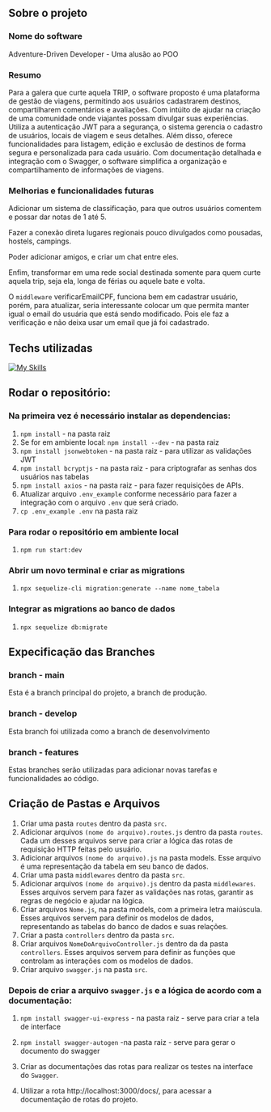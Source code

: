 ## Sobre  o projeto
### Nome do software
Adventure-Driven Developer - Uma alusão ao POO
### Resumo
Para a galera que curte aquela TRIP, o software proposto é uma plataforma de gestão de viagens, permitindo aos usuários cadastrarem destinos, compartilharem comentários e avaliações. Com intúito de ajudar na criação de uma comunidade onde viajantes possam divulgar suas experiências. Utiliza a autenticação JWT para a segurança, o sistema gerencia o cadastro de usuários, locais de viagem e seus detalhes. Além disso, oferece funcionalidades para listagem, edição e exclusão de destinos de forma segura e personalizada para cada usuário. Com documentação detalhada e integração com o Swagger, o software simplifica a organização e compartilhamento de informações de viagens.

### Melhorias e funcionalidades futuras
Adicionar um sistema de classificação, para que outros usuários comentem e possar dar notas de 1 até 5.

Fazer a conexão direta lugares regionais pouco divulgados como pousadas, hostels, campings.

Poder adicionar amigos, e criar um chat entre eles.

Enfim, transformar em uma rede social destinada somente para quem curte aquela trip, seja ela, longa de férias ou aquele bate e volta.

O `middleware` verificarEmailCPF, funciona bem em cadastrar usuário, porém, para atualizar, seria interessante colocar um que permita manter igual o email do usuária que está sendo modificado. Pois ele faz a verificação e não deixa usar um email que já foi cadastrado.

## Techs utilizadas
[![My Skills](https://skillicons.dev/icons?i=nodejs,postgresql,express,postman,sequelize,vscode,git,github,npm)](https://skillicons.dev)
## Rodar o repositório:

### Na primeira vez é necessário instalar as dependencias:
1. `npm install` - na pasta raiz
2. Se for em ambiente local: `npm install --dev` - na pasta raiz
3. `npm install jsonwebtoken` - na pasta raiz  - para utilizar as validações JWT
4. `npm install bcryptjs`  - na pasta raiz - para criptografar as senhas dos usuários nas tabelas
5. `npm install axios` - na pasta raiz - para fazer requisições de APIs.
6. Atualizar arquivo `.env_example` conforme necessário para fazer a integração com o arquivo `.env` que será criado.
7. `cp .env_example .env` na pasta raiz

### Para rodar o repositório em ambiente local
1. `npm run start:dev`

### Abrir um novo terminal e criar as migrations
1. `npx sequelize-cli migration:generate --name nome_tabela`
### Integrar as migrations ao banco de dados
1. `npx sequelize db:migrate`

## Expecificação das Branches
### branch - main
Esta é a branch principal do projeto, a branch de produção.
### branch - develop
Esta branch foi utilizada como a branch de desenvolvimento
### branch - features
Estas branches serão utilizadas para adicionar novas tarefas e funcionalidades ao código.

## Criação de Pastas e Arquivos
1. Criar uma pasta `routes` dentro da pasta `src`.
2. Adicionar arquivos `(nome do arquivo).routes.js` dentro da pasta `routes`.
    Cada um desses arquivos serve para criar a lógica das rotas de requisição HTTP feitas pelo usuário.
3. Adicionar arquivos `(nome do arquivo).js` na pasta models.
    Esse arquivo é uma representação da tabela em seu banco de dados.
4. Criar uma pasta `middlewares` dentro da pasta `src`.
5. Adicionar arquivos `(nome do arquivo).js` dentro da pasta `middlewares`.
    Esses arquivos servem para fazer as validações nas rotas, garantir as regras de negócio e ajudar na lógica.
6. Criar arquivos `Nome.js`, na pasta models, com a primeira letra maiúscula.
    Esses arquivos servem para definir os modelos de dados, representando as tabelas do banco de dados e suas relações.
7. Criar a pasta `controllers` dentro da pasta `src`.
8. Criar arquivos `NomeDoArquivoController.js` dentro da da pasta `controllers`.
    Esses arquivos servem para definir as funções que controlam as interações com os modelos de dados.
9. Criar arquivo `swagger.js` na pasta `src`.

### Depois de criar a arquivo `swagger.js` e a lógica de acordo com a documentação:
1. `npm install swagger-ui-express` - na pasta raiz - serve para criar a tela de interface
2. `npm install swagger-autogen` -na pasta raiz - serve para gerar o documento do swagger

3. Criar as documentações das rotas para realizar os testes na interface do `Swagger`.
4. Utilizar a rota http://localhost:3000/docs/, para acessar a documentação de rotas do projeto.
